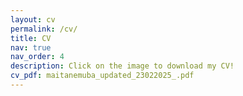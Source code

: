 ```yaml
---
layout: cv
permalink: /cv/
title: CV
nav: true
nav_order: 4
description: Click on the image to download my CV!
cv_pdf: maitanemuba_updated_23022025_.pdf
---
```

